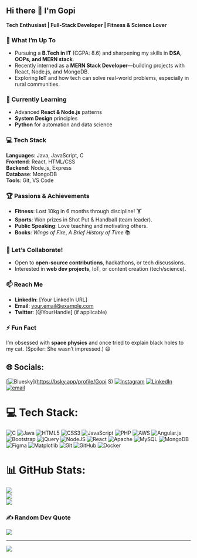## Hi there 👋 I'm Gopi

**Tech Enthusiast | Full-Stack Developer | Fitness & Science Lover**  

<!--
**gopisettu/gopisettu** is a ✨ _special_ ✨ repository because its `README.md` (this file) appears on your GitHub profile.
-->

### 🔭 What I’m Up To
- Pursuing a **B.Tech in IT** (CGPA: 8.6) and sharpening my skills in **DSA, OOPs, and MERN stack**.  
- Recently interned as a **MERN Stack Developer**—building projects with React, Node.js, and MongoDB.  
- Exploring **IoT** and how tech can solve real-world problems, especially in rural communities.  

### 🌱 Currently Learning
- Advanced **React & Node.js** patterns  
- **System Design** principles  
- **Python** for automation and data science  

### 💻 Tech Stack
**Languages**: Java, JavaScript, C  
**Frontend**: React, HTML/CSS  
**Backend**: Node.js, Express  
**Database**: MongoDB  
**Tools**: Git, VS Code  

### 🏆 Passions & Achievements
- **Fitness**: Lost 10kg in 6 months through discipline! 🏋️  
- **Sports**: Won prizes in Shot Put & Handball (team leader).  
- **Public Speaking**: Love teaching and motivating others.  
- **Books**: *Wings of Fire*, *A Brief History of Time* 📚  

### 👯 Let’s Collaborate!
- Open to **open-source contributions**, hackathons, or tech discussions.  
- Interested in **web dev projects**, IoT, or content creation (tech/science).  

### 📫 Reach Me
- **LinkedIn**: [Your LinkedIn URL]  
- **Email**: your.email@example.com  
- **Twitter**: [@YourHandle] (if applicable)  

### ⚡ Fun Fact  
I’m obsessed with **space physics** and once tried to explain black holes to my cat. (Spoiler: She wasn’t impressed.) 😄 

## 🌐 Socials:
[![Bluesky](https://img.shields.io/badge/bluesky-0285FF?style=for-the-badge&logo=bluesky&logoColor=%23FFFFFF)](https://bsky.app/profile/Gopi S) [![Instagram](https://img.shields.io/badge/Instagram-%23E4405F.svg?logo=Instagram&logoColor=white)](https://instagram.com/gopisettu47@gmail.com) [![LinkedIn](https://img.shields.io/badge/LinkedIn-%230077B5.svg?logo=linkedin&logoColor=white)](https://linkedin.com/in/www.linkedin.com/in/gopi-s-95649a261) [![email](https://img.shields.io/badge/Email-D14836?logo=gmail&logoColor=white)](mailto:gopisettu3011@gmail.com) 

# 💻 Tech Stack:
![C](https://img.shields.io/badge/c-%2300599C.svg?style=for-the-badge&logo=c&logoColor=white) ![Java](https://img.shields.io/badge/java-%23ED8B00.svg?style=for-the-badge&logo=openjdk&logoColor=white) ![HTML5](https://img.shields.io/badge/html5-%23E34F26.svg?style=for-the-badge&logo=html5&logoColor=white) ![CSS3](https://img.shields.io/badge/css3-%231572B6.svg?style=for-the-badge&logo=css3&logoColor=white) ![JavaScript](https://img.shields.io/badge/javascript-%23323330.svg?style=for-the-badge&logo=javascript&logoColor=%23F7DF1E) ![PHP](https://img.shields.io/badge/php-%23777BB4.svg?style=for-the-badge&logo=php&logoColor=white) ![AWS](https://img.shields.io/badge/AWS-%23FF9900.svg?style=for-the-badge&logo=amazon-aws&logoColor=white) ![Angular.js](https://img.shields.io/badge/angular.js-%23E23237.svg?style=for-the-badge&logo=angularjs&logoColor=white) ![Bootstrap](https://img.shields.io/badge/bootstrap-%238511FA.svg?style=for-the-badge&logo=bootstrap&logoColor=white) ![jQuery](https://img.shields.io/badge/jquery-%230769AD.svg?style=for-the-badge&logo=jquery&logoColor=white) ![NodeJS](https://img.shields.io/badge/node.js-6DA55F?style=for-the-badge&logo=node.js&logoColor=white) ![React](https://img.shields.io/badge/react-%2320232a.svg?style=for-the-badge&logo=react&logoColor=%2361DAFB) ![Apache](https://img.shields.io/badge/apache-%23D42029.svg?style=for-the-badge&logo=apache&logoColor=white) ![MySQL](https://img.shields.io/badge/mysql-4479A1.svg?style=for-the-badge&logo=mysql&logoColor=white) ![MongoDB](https://img.shields.io/badge/MongoDB-%234ea94b.svg?style=for-the-badge&logo=mongodb&logoColor=white) ![Figma](https://img.shields.io/badge/figma-%23F24E1E.svg?style=for-the-badge&logo=figma&logoColor=white) ![Matplotlib](https://img.shields.io/badge/Matplotlib-%23ffffff.svg?style=for-the-badge&logo=Matplotlib&logoColor=black) ![Git](https://img.shields.io/badge/git-%23F05033.svg?style=for-the-badge&logo=git&logoColor=white) ![GitHub](https://img.shields.io/badge/github-%23121011.svg?style=for-the-badge&logo=github&logoColor=white) ![Docker](https://img.shields.io/badge/docker-%230db7ed.svg?style=for-the-badge&logo=docker&logoColor=white)
# 📊 GitHub Stats:
![](https://github-readme-stats.vercel.app/api?username=gopisettu&theme=dark&hide_border=false&include_all_commits=true&count_private=true)<br/>
![](https://nirzak-streak-stats.vercel.app/?user=gopisettu&theme=dark&hide_border=false)<br/>
![](https://github-readme-stats.vercel.app/api/top-langs/?username=gopisettu&theme=dark&hide_border=false&include_all_commits=true&count_private=true&layout=compact)

### ✍️ Random Dev Quote
![](https://quotes-github-readme.vercel.app/api?type=horizontal&theme=radical)

---
[![](https://visitcount.itsvg.in/api?id=gopisettu&icon=0&color=0)](https://visitcount.itsvg.in)

<!-- Proudly created with GPRM ( https://gprm.itsvg.in ) -->
